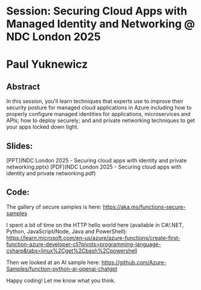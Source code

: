 # Session: Securing Cloud Apps with Managed Identity and Networking @ NDC London 2025
# Paul Yuknewicz 

## Abstract
In this session, you'll learn techniques that experts use to improve their security posture for managed cloud applications in Azure including how to properly configure managed identities for applications, microservices and APIs; how to deploy securely; and and private networking techniques to get your apps locked down tight.

## Slides:

[PPT](NDC London 2025 - Securing cloud apps with identity and private networking.pptx)
[PDF](NDC London 2025 - Securing cloud apps with identity and private networking.pdf)

## Code:

The gallery of secure samples is here:
https://aka.ms/functions-secure-samples

I spent a bit of time on the HTTP hello world here (available in C#/.NET, Python, JavaScript/Node, Java and PowerShell):
https://learn.microsoft.com/en-us/azure/azure-functions/create-first-function-azure-developer-cli?pivots=programming-language-csharp&tabs=linux%2Cget%2Cbash%2Cpowershell 

Then we looked at an AI sample here:
https://github.com/Azure-Samples/function-python-ai-openai-chatgpt

Happy coding!  Let me know what you think.
